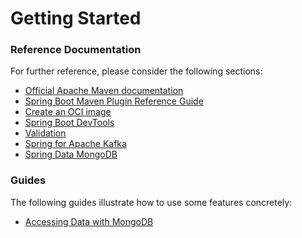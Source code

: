 # Getting Started

### Reference Documentation
For further reference, please consider the following sections:

* [Official Apache Maven documentation](https://maven.apache.org/guides/index.html)
* [Spring Boot Maven Plugin Reference Guide](https://docs.spring.io/spring-boot/docs/2.6.4/maven-plugin/reference/html/)
* [Create an OCI image](https://docs.spring.io/spring-boot/docs/2.6.4/maven-plugin/reference/html/#build-image)
* [Spring Boot DevTools](https://docs.spring.io/spring-boot/docs/2.6.4/reference/htmlsingle/#using-boot-devtools)
* [Validation](https://docs.spring.io/spring-boot/docs/2.6.4/reference/htmlsingle/#boot-features-validation)
* [Spring for Apache Kafka](https://docs.spring.io/spring-boot/docs/2.6.4/reference/htmlsingle/#boot-features-kafka)
* [Spring Data MongoDB](https://docs.spring.io/spring-boot/docs/2.6.4/reference/htmlsingle/#boot-features-mongodb)

### Guides
The following guides illustrate how to use some features concretely:

* [Accessing Data with MongoDB](https://spring.io/guides/gs/accessing-data-mongodb/)

